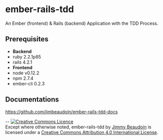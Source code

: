 # ember-rails-tdd
An Ember (frontend) &amp; Rails (backend) Application with the TDD Process.

## Prerequisites
 * **Backend**
  * ruby 2.2.1p85
  * rails 4.2.1
 * **Frontend**
  * node v0.12.2
  * npm 2.7.4
  * ember-cli 0.2.3

## Documentations
https://github.com/jimbeaudoin/ember-rails-tdd-docs

--
<a rel="license" href="http://creativecommons.org/licenses/by/4.0/"><img alt="Creative Commons Licence" style="border-width:0" src="https://i.creativecommons.org/l/by/4.0/80x15.png" /></a><br /><span xmlns:dct="http://purl.org/dc/terms/" property="dct:title">Except where otherwise noted, ember-rails-tdd</span> by <a xmlns:cc="http://creativecommons.org/ns#" href="http://jim-beaudoin.com" property="cc:attributionName" rel="cc:attributionURL">Jimmy Beaudoin</a> is licensed under a <a rel="license" href="http://creativecommons.org/licenses/by/4.0/">Creative Commons Attribution 4.0 International License</a>.
